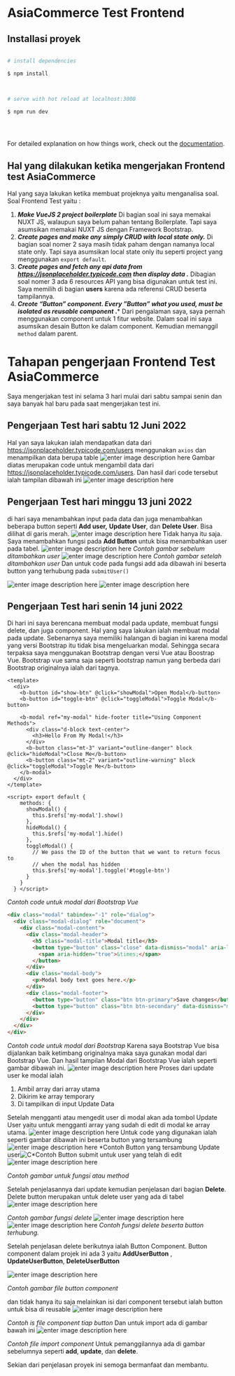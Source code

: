


# AsiaCommerce Test Frontend

  

## Installasi proyek

  

```bash

# install dependencies

$ npm install

  

# serve with hot reload at localhost:3000

$ npm run dev

  



```

  

For detailed explanation on how things work, check out the [documentation](https://nuxtjs.org).

  

## Hal yang dilakukan ketika mengerjakan Frontend test AsiaCommerce

Hal yang saya lakukan ketika membuat projeknya yaitu menganalisa soal. Soal Frontend Test yaitu :

 1. ***Make VueJS 2 project boilerplate***
	 Di bagian soal ini saya memakai NUXT JS, walaupun saya belum pahan tentang Boilerplate. Tapi saya asumsikan memakai NUXT JS dengan Framework Bootstrap.
 2. ***Create pages and make any simply CRUD with local state only.***
 Di bagian soal nomer 2 saya masih tidak paham dengan namanya local state only. Tapi saya asumsikan local state only itu seperti project yang menggunakan `export default`.
 3. ***Create pages and fetch any api data from  *https://jsonplaceholder.typicode.com then display data* .***
 Dibagian soal nomer 3 ada 6 resources API yang bisa digunakan untuk test ini. Saya memilih di bagian **users** karena ada referensi CRUD beserta tampilannya.
 4. ***Creote “Button” component. Every ”Button” what you used, must be isolated as reusable component* .***
 Dari pengalaman saya, saya pernah menggunakan component untuk 1 fitur website. Dalam soal ini saya asumsikan desain Button ke dalam component. Kemudian memanggil `method` dalam parent.

# Tahapan pengerjaan Frontend Test AsiaCommerce
Saya mengerjakan test ini selama 3 hari mulai dari sabtu sampai senin dan saya banyak hal baru pada saat mengerjakan test ini.
## Pengerjaan Test hari sabtu 12 Juni 2022
Hal yan saya lakukan ialah mendapatkan data dari https://jsonplaceholder.typicode.com/users menggunakan `axios` dan menampilkan data berupa table
![enter image description here](https://i.imgur.com/4AY79g0.jpg)
Gambar diatas merupakan code untuk mengambil data dari https://jsonplaceholder.typicode.com/users. Dan hasil dari code tersebut ialah tampilan dibawah ini
![enter image description here](https://i.imgur.com/z8b7eTF.jpg)
## Pengerjaan Test hari minggu 13 juni 2022
di hari saya menambahkan input pada data dan juga menambahkan beberapa button seperti **Add user,** **Update User**, dan **Delete User**. Bisa dilihat di garis merah.
![enter image description here](https://i.imgur.com/bK0HUN6.jpg)
Tidak hanya itu saja. Saya menambahkan fungsi pada **Add Button** untuk bisa menambahkan user pada tabel.
![enter image description here](https://i.imgur.com/C506MZA.jpg)
*Contoh gambar sebelum ditambahkan user*
![enter image description here](https://i.imgur.com/j7hA0sW.jpg)
*Contoh gambar setelah ditambahkan user*
Dan untuk code pada fungsi add ada dibawah ini beserta button yang terhubung pada `submitUser()`

![enter image description here](https://i.imgur.com/xl6rwZC.jpg)
![enter image description here](https://i.imgur.com/qLQp5yw.jpg)
## Pengerjaan Test hari senin 14 juni 2022
Di hari ini saya berencana membuat modal pada update, membuat fungsi delete, dan juga component. Hal yang saya lakukan ialah membuat modal pada update. Sebenarnya saya memiliki halangan di bagian ini karena modal yang versi Bootstrap itu tidak bisa mengeluarkan modal. Sehingga secara terpaksa saya menggunakan Bootstrap dengan versi Vue atau Boostrap Vue. Bootstrap vue sama saja seperti bootstrap namun yang berbeda dari Bootstrap originalnya ialah dari tagnya.

    <template>
      <div>
        <b-button id="show-btn" @click="showModal">Open Modal</b-button>
        <b-button id="toggle-btn" @click="toggleModal">Toggle Modal</b-button>
    
        <b-modal ref="my-modal" hide-footer title="Using Component Methods">
          <div class="d-block text-center">
            <h3>Hello From My Modal!</h3>
          </div>
          <b-button class="mt-3" variant="outline-danger" block @click="hideModal">Close Me</b-button>
          <b-button class="mt-2" variant="outline-warning" block @click="toggleModal">Toggle Me</b-button>
        </b-modal>
      </div>
    </template>
    
    <script> export default {
        methods: {
          showModal() {
            this.$refs['my-modal'].show()
          },
          hideModal() {
            this.$refs['my-modal'].hide()
          },
          toggleModal() {
            // We pass the ID of the button that we want to return focus to
            // when the modal has hidden
            this.$refs['my-modal'].toggle('#toggle-btn')
          }
        }
      } </script>
*Contoh code untuk modal dari Bootstrap Vue*
```html
<div class="modal" tabindex="-1" role="dialog">
  <div class="modal-dialog" role="document">
    <div class="modal-content">
      <div class="modal-header">
        <h5 class="modal-title">Modal title</h5>
        <button type="button" class="close" data-dismiss="modal" aria-label="Close">
          <span aria-hidden="true">&times;</span>
        </button>
      </div>
      <div class="modal-body">
        <p>Modal body text goes here.</p>
      </div>
      <div class="modal-footer">
        <button type="button" class="btn btn-primary">Save changes</button>
        <button type="button" class="btn btn-secondary" data-dismiss="modal">Close</button>
      </div>
    </div>
  </div>
</div>
```
*Contoh code untuk modal dari Bootstrap*
Karena saya Bootstrap Vue bisa dijalankan baik ketimbang originalnya maka saya gunakan modal dari Bootstrap Vue. Dan hasil tampilan Modal dari Bootstrap Vue ialah seperti gambar dibawah ini.
![enter image description here](https://i.imgur.com/XtpsN0o.jpg)
Proses dari update user ke modal ialah

 1. Ambil array dari array utama
 2. Dikirim ke array temporary 
 3. Di tampilkan di input Update Data

Setelah mengganti atau mengedit user di modal akan ada tombol Update User yaitu untuk mengganti array yang sudah di edit di modal ke array utama. 
![enter image description here](https://i.imgur.com/rQKiF8T.png)
Untuk code yang digunakan ialah seperti gambar dibawah ini beserta button yang tersambung
![enter image description here](https://i.imgur.com/XgIvvuc.jpg)
*Contoh Button yang tersambung Update user![*C*](https://i.imgur.com/aevYPpf.jpg)*Contoh Button submit untuk user yang telah di edit
![enter image description here](https://i.imgur.com/IRboGBt.jpg)

*Contoh gambar untuk fungsi atau method*

Setelah penjelasannya dari update kemudian penjelasan dari bagian **Delete**. Delete button merupakan untuk delete user yang ada di tabel
![enter image description here](https://i.imgur.com/YaDfKHZ.png)

*Contoh gambar fungsi delete*
![enter image description here](https://i.imgur.com/rCypk5h.jpg)
![enter image description here](https://i.imgur.com/CiI9xDF.jpg)
*Contoh fungsi delete beserta button terhubung.*

Setelah penjelasan delete berikutnya ialah Button Component. Button component dalam projek ini ada 3 yaitu **AddUserButton** , **UpdateUserButton**, **DeleteUserButton**

![enter image description here](https://i.imgur.com/rllA0Vt.jpg)

*Contoh gambar file button component*

dan tidak hanya itu saja melainkan isi dari component tersebut ialah button untuk bisa di reusable
![enter image description here](https://i.imgur.com/hmbEnxE.jpg)

*Contoh is file component tiap button*
Dan untuk import ada di gambar bawah ini
![enter image description here](https://i.imgur.com/llIsLQP.jpg)

*Contoh file import component*
Untuk pemanggilannya ada di gambar sebelumnya seperti **add**, **update**, dan **delete**. 

Sekian dari penjelasan proyek ini semoga bermanfaat dan membantu.